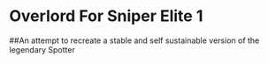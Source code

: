 # Overlord For Sniper Elite 1
##An attempt to recreate a stable and self sustainable version of the legendary Spotter
